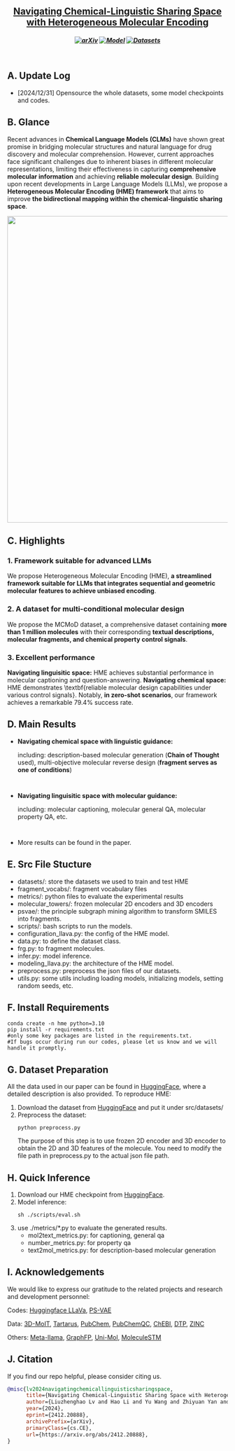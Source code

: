 
<h2 align="center"> <a href="https://arxiv.org/abs/2412.20888">Navigating Chemical-Linguistic Sharing Space with Heterogeneous Molecular Encoding</a></h2>
<h5 align="center">
    
[![arXiv](https://img.shields.io/badge/Arxiv-2402.16445-b31b1b.svg?logo=arXiv)](https://arxiv.org/abs/2412.20888)
[![Model](https://img.shields.io/badge/🤗-Model_Checkpoints-blue.svg)](https://huggingface.co/collections/GreatCaptainNemo/hme-checkpoints-6772a4b9d3a8d679c97f3bc3)
[![Datasets](https://img.shields.io/badge/🤗-Dataset_Download-blue.svg)](https://huggingface.co/datasets/GreatCaptainNemo/HME_dataset)
<!-- [![License](https://img.shields.io/badge/License-Apache%202.0-yellow)](https://github.com/Lyu6PosHao/ProLLaMA/blob/main/LICENSE) --> <br>

</h5>

## A. Update Log
* [2024/12/31] Opensource the whole datasets, some model checkpoints and codes.


## B. Glance
Recent advances in **Chemical Language Models (CLMs)** have shown great promise in bridging molecular structures and natural language for drug discovery and molecular comprehension. However, current approaches face significant challenges due to inherent biases in different molecular representations, limiting their effectiveness in capturing **comprehensive molecular information** and achieving **reliable molecular design**. Building upon recent developments in Large Language Models (LLMs), we propose a **Heterogeneous Molecular Encoding (HME) framework** that aims to improve **the bidirectional mapping within the chemical-linguistic sharing space**.

<p align="center"><img src="img/model-archi.png" title="" height="700"></p>



</p ></details>

## C. Highlights
### 1. Framework suitable for advanced LLMs
We propose Heterogeneous Molecular Encoding (HME), **a streamlined framework suitable for LLMs that integrates sequential and geometric molecular features to achieve unbiased encoding**.
### 2. A dataset for multi-conditional molecular design
We propose the MCMoD dataset, a comprehensive dataset containing **more than 1 million molecules** with their corresponding **textual descriptions, molecular fragments, and chemical property control signals**.

### 3. Excellent performance
**Navigating linguisitic space:** HME achieves substantial performance in molecular captioning and question-answering. **Navigating chemical space:** HME demonstrates \textbf{reliable molecular design capabilities under various control signals}. Notably, **in zero-shot scenarios**, our framework achieves a remarkable 79.4\% success rate.

## D. Main Results
* **Navigating chemical space with linguistic guidance:**
  
  including: description-based molecular generation (**Chain of Thought** used), multi-objective molecular reverse design (**fragment serves as one of conditions**)
  <p align="center"><img src="img/r3.png" title=""></p>
  <p align="center"><img src="img/r2.jpg" title=""></p>

* **Navigating linguisitic space with molecular guidance:**
    
    including: molecular captioning, molecular general QA, molecular property QA, etc.
  <p align="center"><img src="img/r1.png" title=""></p>
  <p align="center"><img src="img/r2.png" title=""></p>
  
  
* More results can be found in the paper.

## E. Src File Stucture
- datasets/: store the datasets we used to train and test HME
- fragment_vocabs/: fragment vocabulary files
- metrics/: python files to evaluate the experimental results
- molecular_towers/: frozen molecular 2D encoders and 3D encoders
- psvae/: the principle subgraph mining algorithm to transform SMILES into fragments.
- scripts/: bash scripts to run the models.
- configuration_llava.py: the config of the HME model.
- data.py: to define the dataset class.
- frg.py: to fragment molecules.
- infer.py: model inference.
- modeling_llava.py: the architecture of the HME model.
- preprocess.py: preprocess the json files of our datasets. 
- utils.py: some utils including loading models, initializing models, setting random seeds, etc.

## F. Install Requirements
```
conda create -n hme python=3.10
pip install -r requirements.txt
#only some key packages are listed in the requirements.txt.
#If bugs occur during run our codes, please let us know and we will handle it promptly.
```


## G. Dataset Preparation
All the data used in our paper can be found in [HuggingFace](https://huggingface.co/datasets/GreatCaptainNemo/HME_dataset), where a detailed description is also provided. To reproduce HME:
1. Download the dataset from [HuggingFace](https://huggingface.co/datasets/GreatCaptainNemo/HME_dataset) and put it under src/datasets/
2. Preprocess the dataset:
    ```
    python preprocess.py
    ```
    The purpose of this step is to use frozen 2D encoder and 3D encoder to obtain the 2D and 3D features of the molecule. You need to modify the file path in preprocess.py to the actual json file path.

## H. Quick Inference
1. Download our HME checkpoint from [HuggingFace](https://huggingface.co/collections/GreatCaptainNemo/hme-checkpoints-6772a4b9d3a8d679c97f3bc3).
2. Model inference:
    ```
    sh ./scripts/eval.sh
    ```
3. use ./metrics/*.py to evaluate the generated results.
    - mol2text_metrics.py: for captioning, general qa
    - number_metrics.py: for property qa
    - text2mol_metrics.py: for description-based molecular generation


## I. Acknowledgements
We would like to express our gratitude to the related projects and research and development personnel:

Codes: [Huggingface LLaVa](https://huggingface.co/docs/transformers/v4.47.1/en/model_doc/llava), [PS-VAE](https://github.com/THUNLP-MT/PS-VAE)

Data: [3D-MoIT](https://huggingface.co/datasets/Sihangli/3D-MoIT), [Tartarus](https://github.com/aspuru-guzik-group/Tartarus), [PubChem](https://pubchem.ncbi.nlm.nih.gov/docs/downloads), [PubChemQC](https://nakatamaho.riken.jp/pubchemqc.riken.jp/), [ChEBI](https://www.ebi.ac.uk/chebi/), [DTP](https://dtp.cancer.gov/), [ZINC](https://zinc.docking.org/)

Others: [Meta-llama](https://huggingface.co/meta-llama), [GraphFP](https://github.com/lvkd84/GraphFP), [Uni-Mol](https://github.com/deepmodeling/Uni-Mol), [MoleculeSTM](https://github.com/chao1224/MoleculeSTM)

## J. Citation
If you find our repo helpful, please consider citing us.
```BibTex
@misc{lv2024navigatingchemicallinguisticsharingspace,
      title={Navigating Chemical-Linguistic Sharing Space with Heterogeneous Molecular Encoding}, 
      author={Liuzhenghao Lv and Hao Li and Yu Wang and Zhiyuan Yan and Zijun Chen and Zongying Lin and Li Yuan and Yonghong Tian},
      year={2024},
      eprint={2412.20888},
      archivePrefix={arXiv},
      primaryClass={cs.CE},
      url={https://arxiv.org/abs/2412.20888}, 
}
```